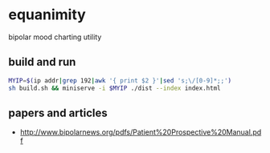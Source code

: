# equanimity

bipolar mood charting utility

## build and run

```sh
MYIP=$(ip addr|grep 192|awk '{ print $2 }'|sed 's;\/[0-9]*;;')
sh build.sh && miniserve -i $MYIP ./dist --index index.html
```

## papers and articles

- http://www.bipolarnews.org/pdfs/Patient%20Prospective%20Manual.pdf
